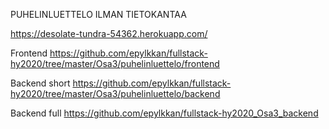 PUHELINLUETTELO ILMAN TIETOKANTAA

https://desolate-tundra-54362.herokuapp.com/

Frontend  https://github.com/epylkkan/fullstack-hy2020/tree/master/Osa3/puhelinluettelo/frontend

Backend short  https://github.com/epylkkan/fullstack-hy2020/tree/master/Osa3/puhelinluettelo/backend

Backend full  https://github.com/epylkkan/fullstack-hy2020_Osa3_backend

